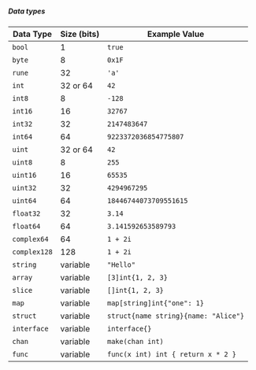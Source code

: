 ##### Data types

| Data Type | Size (bits) | Example Value |
|-----------|-------------|---------------|
| `bool`    | 1           | `true`        |
| `byte`    | 8           | `0x1F`        |
| `rune`    | 32          | `'a'`         |
| `int`     | 32 or 64    | `42`          |
| `int8`    | 8           | `-128`        |
| `int16`   | 16          | `32767`       |
| `int32`   | 32          | `2147483647`  |
| `int64`   | 64          | `9223372036854775807` |
| `uint`    | 32 or 64    | `42`          |
| `uint8`   | 8           | `255`         |
| `uint16`  | 16          | `65535`       |
| `uint32`  | 32          | `4294967295`  |
| `uint64`  | 64          | `18446744073709551615` |
| `float32` | 32          | `3.14`        |
| `float64` | 64          | `3.141592653589793` |
| `complex64` | 64        | `1 + 2i`      |
| `complex128` | 128      | `1 + 2i`      |
| `string`  | variable    | `"Hello"`     |
| `array`   | variable    | `[3]int{1, 2, 3}` |
| `slice`   | variable    | `[]int{1, 2, 3}` |
| `map`     | variable    | `map[string]int{"one": 1}` |
| `struct`  | variable    | `struct{name string}{name: "Alice"}` |
| `interface` | variable  | `interface{}` |
| `chan`    | variable    | `make(chan int)` |
| `func`    | variable    | `func(x int) int { return x * 2 }` |

